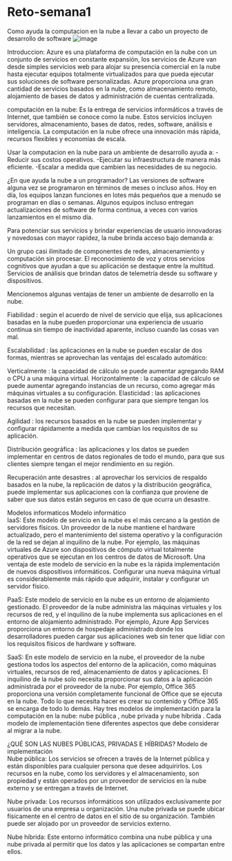 # Reto-semana1
Como ayuda la computacion en la nube a llevar a cabo un proyecto de desarrollo de software 
![image](https://user-images.githubusercontent.com/83623925/117221664-62104100-adcf-11eb-8ff3-47cc863848b9.png)


Introduccion:
Azure es una plataforma de computación en la nube con un conjunto de servicios en constante expansión, los servicios de Azure van desde simples servicios web para alojar su presencia comercial en la nube hasta ejecutar equipos totalmente virtualizados para que pueda ejecutar sus soluciones de software personalizadas. Azure proporciona una gran cantidad de servicios basados en la nube, como almacenamiento remoto, alojamiento de bases de datos y administración de cuentas centralizada. 

computación en la nube:
Es la entrega de servicios informáticos a través de Internet, que también se conoce como la nube. Estos servicios incluyen servidores, almacenamiento, bases de datos, redes, software, análisis e inteligencia. La computación en la nube ofrece una innovación más rápida, recursos flexibles y economías de escala.

Usar la computacion en la nube para un ambiente de desarrollo ayuda a: 
-Reducir sus costos operativos.
-Ejecutar su infraestructura de manera más eficiente.
-Escalar a medida que cambien las necesidades de su negocio. 

¿En que ayuda la nube a un programador?
Las versiones de software alguna vez se programaron en términos de meses o incluso años. Hoy en día, los equipos lanzan funciones en lotes más pequeños que a menudo se programan en días o semanas. Algunos equipos incluso entregan actualizaciones de software de forma continua, a veces con varios lanzamientos en el mismo día.

Para potenciar sus servicios y brindar experiencias de usuario innovadoras y novedosas con mayor rapidez, la nube brinda acceso bajo demanda a:

Un grupo casi ilimitado de componentes de redes, almacenamiento y computación sin procesar.
El reconocimiento de voz y otros servicios cognitivos que ayudan a que su aplicación se destaque entre la multitud.
Servicios de análisis que brindan datos de telemetría desde su software y dispositivos.

Mencionemos algunas ventajas de tener un ambiente de desarrollo en la nube.

Fiabilidad : según el acuerdo de nivel de servicio que elija, sus aplicaciones basadas en la nube pueden proporcionar una experiencia de usuario continua sin tiempo de inactividad aparente, incluso cuando las cosas van mal.

Escalabilidad : las aplicaciones en la nube se pueden escalar de dos formas, mientras se aprovechan las ventajas del escalado automático:

Verticalmente : la capacidad de cálculo se puede aumentar agregando RAM o CPU a una máquina virtual.
Horizontalmente : la capacidad de cálculo se puede aumentar agregando instancias de un recurso, como agregar más máquinas virtuales a su configuración.
Elasticidad : las aplicaciones basadas en la nube se pueden configurar para que siempre tengan los recursos que necesitan.

Agilidad : los recursos basados en la nube se pueden implementar y configurar rápidamente a medida que cambian los requisitos de su aplicación.

Distribución geográfica : las aplicaciones y los datos se pueden implementar en centros de datos regionales de todo el mundo, para que sus clientes siempre tengan el mejor rendimiento en su región.

Recuperación ante desastres : al aprovechar los servicios de respaldo basados en la nube, la replicación de datos y la distribución geográfica, puede implementar sus aplicaciones con la confianza que proviene de saber que sus datos están seguros en caso de que ocurra un desastre.

Modelos informaticos
Modelo informático	
IaaS: Este modelo de servicio en la nube es el más cercano a la gestión de servidores físicos. Un proveedor de la nube mantiene el hardware actualizado, pero el mantenimiento del sistema operativo y la configuración de la red se dejan al inquilino de la nube. Por ejemplo, las máquinas virtuales de Azure son dispositivos de cómputo virtual totalmente operativos que se ejecutan en los centros de datos de Microsoft. Una ventaja de este modelo de servicio en la nube es la rápida implementación de nuevos dispositivos informáticos. Configurar una nueva máquina virtual es considerablemente más rápido que adquirir, instalar y configurar un servidor físico.

PaaS: Este modelo de servicio en la nube es un entorno de alojamiento gestionado. El proveedor de la nube administra las máquinas virtuales y los recursos de red, y el inquilino de la nube implementa sus aplicaciones en el entorno de alojamiento administrado. Por ejemplo, Azure App Services proporciona un entorno de hospedaje administrado donde los desarrolladores pueden cargar sus aplicaciones web sin tener que lidiar con los requisitos físicos de hardware y software.

SaaS: En este modelo de servicio en la nube, el proveedor de la nube gestiona todos los aspectos del entorno de la aplicación, como máquinas virtuales, recursos de red, almacenamiento de datos y aplicaciones. El inquilino de la nube solo necesita proporcionar sus datos a la aplicación administrada por el proveedor de la nube. Por ejemplo, Office 365 proporciona una versión completamente funcional de Office que se ejecuta en la nube. Todo lo que necesita hacer es crear su contenido y Office 365 se encarga de todo lo demás. 
Hay tres modelos de implementación para la computación en la nube: nube pública , nube privada y nube híbrida . Cada modelo de implementación tiene diferentes aspectos que debe considerar al migrar a la nube.

¿QUÉ SON LAS NUBES PÚBLICAS, PRIVADAS E HÍBRIDAS?
Modelo de implementación	
Nube pública: Los servicios se ofrecen a través de la Internet pública y están disponibles para cualquier persona que desee adquirirlos. Los recursos en la nube, como los servidores y el almacenamiento, son propiedad y están operados por un proveedor de servicios en la nube externo y se entregan a través de Internet.

Nube privada: Los recursos informáticos son utilizados exclusivamente por usuarios de una empresa u organización. Una nube privada se puede ubicar físicamente en el centro de datos en el sitio de su organización. También puede ser alojado por un proveedor de servicios externo. 

Nube híbrida:	Este entorno informático combina una nube pública y una nube privada al permitir que los datos y las aplicaciones se compartan entre ellos.
